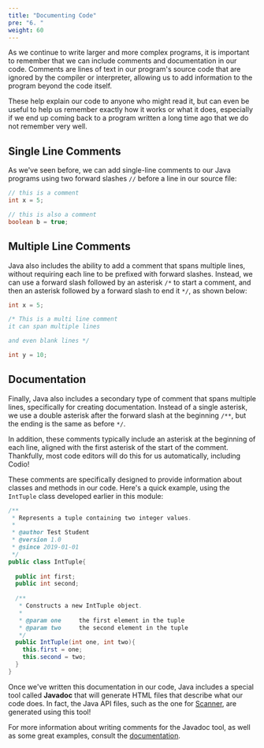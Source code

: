 ```yaml
---
title: "Documenting Code"
pre: "6. "
weight: 60
---
```


As we continue to write larger and more complex programs, it is important to remember that we can include comments and documentation in our code. Comments are lines of text in our program's source code that are ignored by the compiler or interpreter, allowing us to add information to the program beyond the code itself. 

These help explain our code to anyone who might read it, but can even be useful to help us remember exactly how it works or what it does, especially if we end up coming back to a program written a long time ago that we do not remember very well.

## Single Line Comments

As we've seen before, we can add single-line comments to our Java programs using two forward slashes `//` before a line in our source file:

```java
// this is a comment
int x = 5;

// this is also a comment
boolean b = true;
```

## Multiple Line Comments

Java also includes the ability to add a comment that spans multiple lines, without requiring each line to be prefixed with forward slashes. Instead, we can use a forward slash followed by an asterisk `/*` to start a comment, and then an asterisk followed by a forward slash to end it `*/`, as shown below:

```java
int x = 5;

/* This is a multi line comment
it can span multiple lines

and even blank lines */

int y = 10;
```

## Documentation

Finally, Java also includes a secondary type of comment that spans multiple lines, specifically for creating documentation. Instead of a single asterisk, we use a double asterisk after the forward slash at the beginning `/**`, but the ending is the same as before `*/`. 

In addition, these comments typically include an asterisk at the beginning of each line, aligned with the first asterisk of the start of the comment. Thankfully, most code editors will do this for us automatically, including Codio!

These comments are specifically designed to provide information about classes and methods in our code. Here's a quick example, using the `IntTuple` class developed earlier in this module:

```java
/**
 * Represents a tuple containing two integer values. 
 * 
 * @author Test Student
 * @version 1.0
 * @since 2019-01-01
 */
public class IntTuple{
  
  public int first;
  public int second;
  
  /**
   * Constructs a new IntTuple object.
   * 
   * @param one     the first element in the tuple
   * @param two     the second element in the tuple
   */
  public IntTuple(int one, int two){
    this.first = one;
    this.second = two;
  }
}
```

Once we've written this documentation in our code, Java includes a special tool called **Javadoc** that will generate HTML files that describe what our code does. In fact, the Java API files, such as the one for [Scanner](https://docs.oracle.com/javase/8/docs/api/java/util/Scanner.html), are generated using this tool!

For more information about writing comments for the Javadoc tool, as well as some great examples, consult the [documentation](https://www.oracle.com/technetwork/java/javase/documentation/index-137868.html).